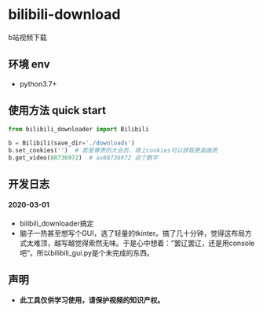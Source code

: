 # bilibili-download
b站视频下载

## 环境 env
 - python3.7+

## 使用方法 quick start
```python
from bilibili_downloader import Bilibili

b = Bilibili(save_dir='./downloads')
b.set_cookies('')  # 若是尊贵的大会员，填上cookies可以获取更高画质
b.get_video(88736972)  # av88736972 这个数字
```

## 开发日志
#### 2020-03-01
 - bilibili_downloader搞定
 - 脑子一热甚至想写个GUI，选了轻量的tkinter。搞了几十分钟，觉得这布局方式太难顶，越写越觉得索然无味。于是心中想着：”罢辽罢辽，还是用console吧“。所以bilibili_gui.py是个未完成的东西。

## 声明
 - **此工具仅供学习使用，请保护视频的知识产权。**